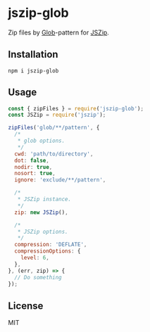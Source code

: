 # jszip-glob

Zip files by [Glob](https://github.com/isaacs/node-glob#readme)-pattern for [JSZip](https://stuk.github.io/jszip/).

## Installation

```
npm i jszip-glob
```

## Usage

``` javascript
const { zipFiles } = require('jszip-glob');
const JSZip = require('jszip');

zipFiles('glob/**/pattern', {
  /*
   * glob options.
   */
  cwd: 'path/to/directory',
  dot: false,
  nodir: true,
  nosort: true,
  ignore: 'exclude/**/pattern',

  /*
   * JSZip instance.
   */
  zip: new JSZip(),

  /*
   * JSZip options.
   */
  compression: 'DEFLATE',
  compressionOptions: {
    level: 6,
  },
}, (err, zip) => {
  // Do something
});
```

## License

MIT
